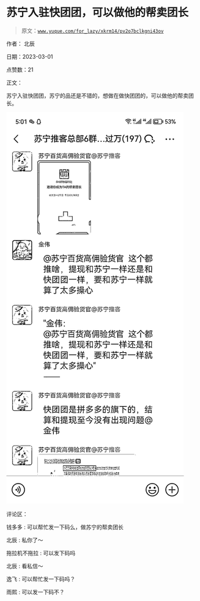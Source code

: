 # 苏宁入驻快团团，可以做他的帮卖团长

> 原文：[`www.yuque.com/for_lazy/xkrm14/pv2o7bclkgni43ov`](https://www.yuque.com/for_lazy/xkrm14/pv2o7bclkgni43ov)



作者： 北辰 

日期：2023-03-01 

点赞数：21 

正文： 

苏宁入驻快团团，苏宁的品还是不错的，想做在做快团团的，可以做他的帮卖团长。 

![](img/4a5056ad1086161be2db85a50a3077b8.png)  

评论区： 

钱多多 : 可以帮忙发一下码么，做苏宁的帮卖团长 

北辰 : 私你了～ 

拖拉机不拖拉 : 可以发下码吗 

北辰 : 看私信～ 

逸飞 : 可以帮忙发一下码吗？ 

雨熙 : 可以发一下码不？ 

